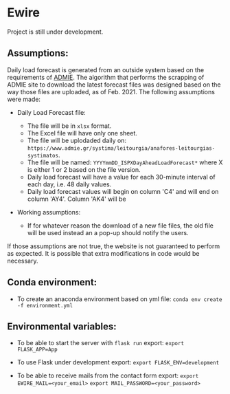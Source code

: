 # Ewire
Project is still under development.


## Assumptions:
Daily load forecast is generated from an outside system based on the requirements of [ADMIE](https://www.admie.gr/en). The algorithm that performs the scrapping of ADMIE site to download the latest forecast files was designed based on the way those files are uploaded, as of Feb. 2021. 
The following assumptions were made:
- Daily Load Forecast file:
    - The file will be in `xlsx` format.
    - The Excel file will have only one sheet.
    - The file will be uplodaded daily on: `https://www.admie.gr/systima/leitourgia/anafores-leitourgias-systimatos`.
    - The file will be named: `YYYYmmDD_ISPXDayAheadLoadForecast*` where X is either 1 or 2 based on the file version.
    - Daily load forecast will have a value for each 30-minute interval of each day, i.e. 48 daily values.
    - Daily load forecast values will begin on column 'C4' and will end on column 'AY4'. Column 'AK4' will be 

- Working assumptions:
    - If for whatever reason the download of a new file files, the old file will be used instead an a pop-up should notify the users.

If those assumptions are not true, the website is not guaranteed to perform as expected. It is possible that extra modifications in code would be necessary.

## Conda environment:
- To create an anaconda environment based on yml file:
`conda env create -f environment.yml`

## Environmental variables:
- To be able to start the server with `flask run` export:
`export FLASK_APP=App`

- To use Flask under development export:
`export FLASK_ENV=development`

- To be able to receive mails from the contact form export:
`export EWIRE_MAIL=<your_email>`
`export MAIL_PASSWORD=<your_password>`

